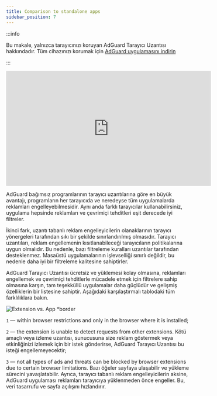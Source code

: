 ```yaml
---
title: Comparison to standalone apps
sidebar_position: 7
---
```


:::info

Bu makale, yalnızca tarayıcınızı koruyan AdGuard Tarayıcı Uzantısı hakkındadır. Tüm cihazınızı korumak için [AdGuard uygulamasını indirin](https://agrd.io/download-kb-adblock)

:::

<iframe width="560" height="315" class="youtube-video" src="https://www.youtube-nocookie.com/embed/ZGwceZP-0mM" title="YouTube video player" frameborder="0" allow="accelerometer; autoplay; clipboard-write; encrypted-media; gyroscope; picture-in-picture" allowfullscreen></iframe>

AdGuard bağımsız programlarının tarayıcı uzantılarına göre en büyük avantajı, programların her tarayıcıda ve neredeyse tüm uygulamalarda reklamları engelleyebilmesidir. Aynı anda farklı tarayıcılar kullanabilirsiniz, uygulama hepsinde reklamları ve çevrimiçi tehditleri eşit derecede iyi filtreler.

İkinci fark, uzantı tabanlı reklam engelleyicilerin olanaklarının tarayıcı yönergeleri tarafından sıkı bir şekilde sınırlandırılmış olmasıdır. Tarayıcı uzantıları, reklam engellemenin kısıtlanabileceği tarayıcıların politikalarına uygun olmalıdır. Bu nedenle, bazı filtreleme kuralları uzantılar tarafından desteklenmez. Masaüstü uygulamalarının işlevselliği sınırlı değildir, bu nedenle daha iyi bir filtreleme kalitesine sahiptirler.

AdGuard Tarayıcı Uzantısı ücretsiz ve yüklemesi kolay olmasına, reklamları engellemek ve çevrimiçi tehditlerle mücadele etmek için filtrelere sahip olmasına karşın, tam teşekküllü uygulamalar daha güçlüdür ve gelişmiş özelliklerin bir listesine sahiptir. Aşağıdaki karşılaştırmalı tablodaki tüm farklılıklara bakın.

![Extension vs. App \*border](https://cdn.adtidy.org/content/Kb/ad_blocker/browser_extension/ad_blocker_browser_extension_comparison.png)

`1` — within browser restrictions and only in the browser where it is installed;

`2` — the extension is unable to detect requests from other extensions. Kötü amaçlı veya izleme uzantısı, sunucusuna size reklam göstermek veya etkinliğinizi izlemek için bir istek gönderirse, AdGuard Tarayıcı Uzantısı bu isteği engellemeyecektir;

`3` — not all types of ads and threats can be blocked by browser extensions due to certain browser limitations. Bazı öğeler sayfaya ulaşabilir ve yükleme sürecini yavaşlatabilir. Ayrıca, tarayıcı tabanlı reklam engelleyicilerin aksine, AdGuard uygulaması reklamları tarayıcıya yüklenmeden önce engeller. Bu, veri tasarrufu ve sayfa açılışını hızlandırır.
